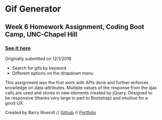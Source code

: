 # Gif Generator

## Week 6 Homework Assignment, Coding Boot Camp, UNC-Chapel Hill

### [See it here](https://barryriveroll.github.io/gif-generator)

Originally submitted on 12/1/2018

- Search for gifs by keyword
- Different options on the dropdown menu

This assignment was the first work with APIs done and further enforces knowledge on data-attributes. Multiple values of the response from the ajax calls are used and stores in new elements created by jQuery. Designed to be responsive (thanks very large in part to Bootstrap) and intuitive for a good UX.

Created by Barry Riveroll //
[Github](https://github.com/barryriveroll) //
[Portfolio](https://barryriveroll.github.io/Basic-Portfolio/)
